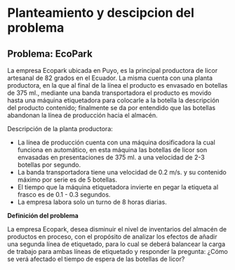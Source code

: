 # Planteamiento y descipcion del problema

## Problema: EcoPark

La empresa Ecopark ubicada en Puyo, es la principal productora de licor artesanal de 82 grados en el Ecuador. La misma cuenta con una planta productora, en la que al final de la línea el producto es envasado en botellas de 375 ml., mediante una banda transportadora el producto es movido hasta una máquina etiquetadora para colocarle a la botella la descripción del producto contenido; finalmente se da por entendido que las botellas abandonan la línea de producción hacia el almacén.

Descripción de la planta productora:

* La línea de producción cuenta con una máquina dosificadora la cual funciona en automático, en esta máquina las botellas de licor son envasadas en presentaciones de 375 ml. a una velocidad de 2-3 botellas por segundo.
* La banda transportadora tiene una velocidad de 0.2 m/s. y su contenido máximo por serie es de 5 botellas.
* El tiempo que la máquina etiquetadora invierte en pegar la etiqueta al frasco es de 0.1 - 0.3 segundos.
* La empresa labora solo un turno de 8 horas diarias.

**Definición del problema**

La empresa Ecopark, desea disminuir el nivel de inventarios del almacén de productos en proceso, con el propósito de analizar los efectos de añadir una segunda línea de etiquetado, para lo cual se deberá balancear la carga de trabajo para ambas líneas de etiquetado y responder la pregunta: ¿Cómo se verá afectado el tiempo de espera de las botellas de licor?
